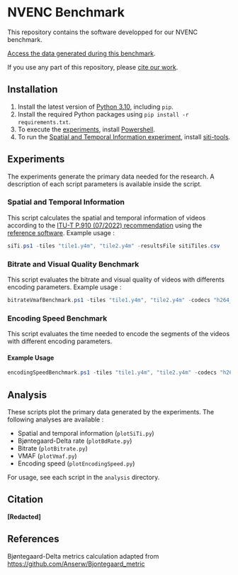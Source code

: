 # NVENC Benchmark

This repository contains the software developped for our NVENC benchmark.

[Access the data generated during this benchmark](https://github.com/RDO360/NVENCBenchmarkData).

If you use any part of this repository, please [cite our work](#citation).

## Installation

1. Install the latest version of [Python 3.10](https://www.python.org/downloads/), including `pip`.
1. Install the required Python packages using `pip install -r requirements.txt`.
1. To execute the [experiments](#experiments), install [Powershell](https://learn.microsoft.com/en-us/powershell/scripting/install/installing-powershell).
1. To run the [Spatial and Temporal Information experiment](#spatial-and-temporal-information), install [siti-tools](https://github.com/VQEG/siti-tools#requirements).

## Experiments

The experiments generate the primary data needed for the research.
A description of each script parameters is available inside the script.

### Spatial and Temporal Information

This script calculates the spatial and temporal information of videos according to the [ITU-T P.910 (07/2022) recommendation](https://www.itu.int/rec/T-REC-P.910-202207-I/en) using the [reference software](https://github.com/VQEG/siti-tools).
Example usage :

```powershell
siTi.ps1 -tiles "tile1.y4m", "tile2.y4m" -resultsFile sitiTiles.csv
```

### Bitrate and Visual Quality Benchmark

This script evaluates the bitrate and visual quality of videos with differents encoding parameters.
Example usage :

```powershell
bitrateVmafBenchmark.ps1 -tiles "tile1.y4m", "tile2.y4m" -codecs "h264_nvenc", "hevc_nvenc" -presets "p1", "p2" -qps 18, 20 -heights 0, 320 -segmentTime 2 -segmentGOP 60 -segmentDirectory ".\segments" -dataFile data.csv -vmafLogDirectory "vmafLogs"
```

### Encoding Speed Benchmark

This script evaluates the time needed to encode the segments of the videos with different encoding parameters.

#### Example Usage

```powershell
encodingSpeedBenchmark.ps1 -tiles "tile1.y4m", "tile2.y4m" -codecs "h264_nvenc", "hevc_nvenc" -presets "p1", "p2" -cqs 18, 20 -heights 0, 320 -repetitions 5 -segmentTime 2 -segmentGOP 60 -segmentDirectory ".\segment" -dataFile data.csv
```

## Analysis

These scripts plot the primary data generated by the experiments.
The following analyses are available :
- Spatial and temporal information (`plotSiTi.py`)
- Bjøntegaard-Delta rate (`plotBdRate.py`)
- Bitrate (`plotBitrate.py`)
- VMAF (`plotVmaf.py`)
- Encoding speed (`plotEncodingSpeed.py`)

For usage, see each script in the `analysis` directory.

## Citation

**[Redacted]**

## References

Bjøntegaard-Delta metrics calculation adapted from https://github.com/Anserw/Bjontegaard_metric
